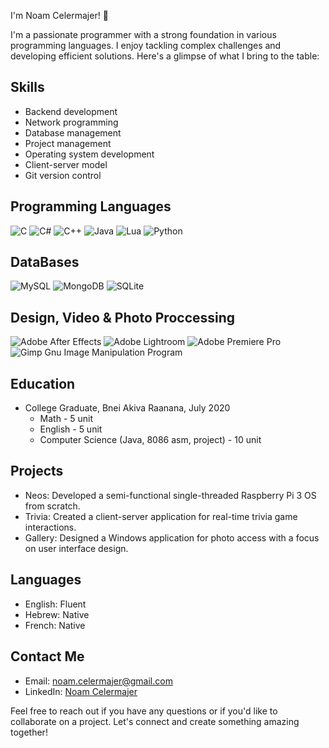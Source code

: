 I'm Noam Celermajer! 👋

I'm a passionate programmer with a strong foundation in various programming languages. I enjoy tackling complex challenges and developing efficient solutions. Here's a glimpse of what I bring to the table:

## Skills
- Backend development
- Network programming
- Database management
- Project management
- Operating system development
- Client-server model
- Git version control

## Programming Languages
![C](https://img.shields.io/badge/c-%2300599C.svg?style=for-the-badge&logo=c&logoColor=white) 
![C#](https://img.shields.io/badge/c%23-%23239120.svg?style=for-the-badge&logo=c-sharp&logoColor=white)
![C++](https://img.shields.io/badge/c++-%2300599C.svg?style=for-the-badge&logo=c%2B%2B&logoColor=white)
![Java](https://img.shields.io/badge/java-%23ED8B00.svg?style=for-the-badge&logo=openjdk&logoColor=white)
![Lua](https://img.shields.io/badge/lua-%232C2D72.svg?style=for-the-badge&logo=lua&logoColor=white)
![Python](https://img.shields.io/badge/python-3670A0?style=for-the-badge&logo=python&logoColor=ffdd54)


## DataBases
![MySQL](https://img.shields.io/badge/mysql-%2300f.svg?style=for-the-badge&logo=mysql&logoColor=white)
![MongoDB](https://img.shields.io/badge/MongoDB-%234ea94b.svg?style=for-the-badge&logo=mongodb&logoColor=white)
![SQLite](https://img.shields.io/badge/sqlite-%2307405e.svg?style=for-the-badge&logo=sqlite&logoColor=white)

## Design, Video & Photo Proccessing 
![Adobe After Effects](https://img.shields.io/badge/Adobe%20After%20Effects-9999FF.svg?style=for-the-badge&logo=Adobe%20After%20Effects&logoColor=white)
![Adobe Lightroom](https://img.shields.io/badge/Adobe%20Lightroom-31A8FF.svg?style=for-the-badge&logo=Adobe%20Lightroom&logoColor=white)
![Adobe Premiere Pro](https://img.shields.io/badge/Adobe%20Premiere%20Pro-9999FF.svg?style=for-the-badge&logo=Adobe%20Premiere%20Pro&logoColor=white)
![Gimp Gnu Image Manipulation Program](https://img.shields.io/badge/Gimp-657D8B?style=for-the-badge&logo=gimp&logoColor=FFFFFF)

 ## Education
- College Graduate, Bnei Akiva Raanana, July 2020
  - Math - 5 unit
  - English - 5 unit
  - Computer Science (Java, 8086 asm, project) - 10 unit

## Projects
- Neos: Developed a semi-functional single-threaded Raspberry Pi 3 OS from scratch.
- Trivia: Created a client-server application for real-time trivia game interactions.
- Gallery: Designed a Windows application for photo access with a focus on user interface design.

## Languages
- English: Fluent
- Hebrew: Native
- French: Native

## Contact Me
- Email: noam.celermajer@gmail.com
- LinkedIn: [Noam Celermajer](https://www.linkedin.com/in/noam-celermajer-67aba425b/)

Feel free to reach out if you have any questions or if you'd like to collaborate on a project. Let's connect and create something amazing together!

